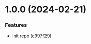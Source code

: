 # 1.0.0 (2024-02-21)


### Features

* init repo ([c997f29](https://github.com/DCKT/rescript-msw/commit/c997f295dd53ba7844b473c1ed6da6f3262317f3))
